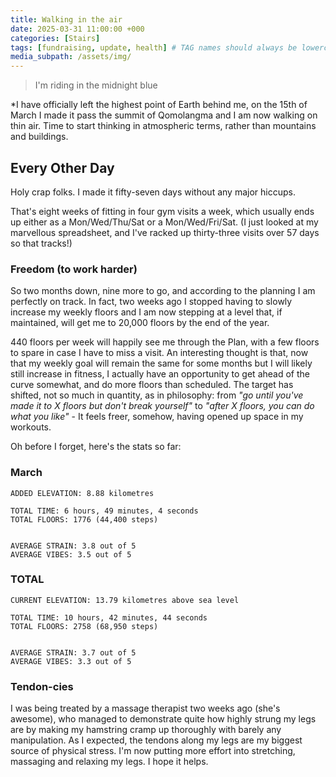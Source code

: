 ```yaml
---
title: Walking in the air
date: 2025-03-31 11:00:00 +000
categories: [Stairs]
tags: [fundraising, update, health] # TAG names should always be lowercase
media_subpath: /assets/img/
---
```


>I'm riding in the midnight blue

*I have officially left the highest point of Earth behind me, on the 15th of March I made it pass the summit of Qomolangma and I am now walking on thin air. Time to start thinking in atmospheric terms, rather than mountains and buildings.

## Every Other Day

Holy crap folks. I made it fifty-seven days without any major hiccups. 

That's eight weeks of fitting in four gym visits a week, which usually ends up either as a Mon/Wed/Thu/Sat or a Mon/Wed/Fri/Sat. 
(I just looked at my marvellous spreadsheet, and I've racked up thirty-three visits over 57 days so that tracks!)

### Freedom (to work harder)

So two months down, nine more to go, and according to the planning I am perfectly on track. In fact, two weeks ago I stopped having to slowly increase my weekly floors and I am now stepping at a level that, if maintained, will get me to 20,000 floors by the end of the year. 

440 floors per week will happily see me through the Plan, with a few floors to spare in case I have to miss a visit. An interesting thought is that, now that my weekly goal will remain the same for some months but I will likely still increase in fitness, I actually have an opportunity to get ahead of the curve somewhat, and do more floors than scheduled. The target has shifted, not so much in quantity, as in philosophy: from *"go until you've made it to X floors but don't break yourself"* to *"after X floors, you can do what you like"* - It feels freer, somehow, having opened up space in my workouts. 

Oh before I forget, here's the stats so far:

### March
```
ADDED ELEVATION: 8.88 kilometres

TOTAL TIME: 6 hours, 49 minutes, 4 seconds
TOTAL FLOORS: 1776 (44,400 steps)


AVERAGE STRAIN: 3.8 out of 5
AVERAGE VIBES: 3.5 out of 5

```
### TOTAL
```
CURRENT ELEVATION: 13.79 kilometres above sea level

TOTAL TIME: 10 hours, 42 minutes, 44 seconds
TOTAL FLOORS: 2758 (68,950 steps)


AVERAGE STRAIN: 3.7 out of 5
AVERAGE VIBES: 3.3 out of 5

```

### Tendon-cies
I was being treated by a massage therapist two weeks ago (she's awesome), who managed to demonstrate quite how highly strung my legs are by making my hamstring cramp up thoroughly with barely any manipulation. As I expected, the tendons along my legs are my biggest source of physical stress. I'm now putting more effort into stretching, massaging and relaxing my legs. I hope it helps.



